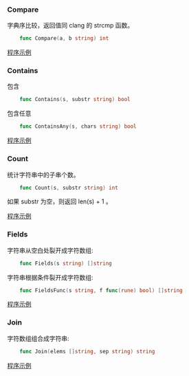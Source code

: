 
### Compare

字典序比较，返回值同 clang 的 strcmp 函数。
```go
    func Compare(a, b string) int
```

[程序示例](01/Compare.go)


### Contains

包含
```go
    func Contains(s, substr string) bool
```

包含任意
```go
    func ContainsAny(s, chars string) bool
```

[程序示例](01/Contains.go)


### Count

统计字符串中的子串个数。
```go
    func Count(s, substr string) int
```
如果 substr 为空，则返回 len(s) + 1 。

[程序示例](01/Count.go)


### Fields

字符串从空白处裂开成字符数组:
```go
    func Fields(s string) []string
```

字符串根据条件裂开成字符数组:
```go
    func FieldsFunc(s string, f func(rune) bool) []string
```

[程序示例](01/Fields.go)


### Join

字符数组组合成字符串:
```go
    func Join(elems []string, sep string) string
```

[程序示例](01/Join.go)
